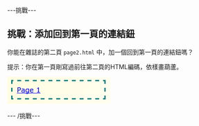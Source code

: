 \---挑戰\---

## 挑戰：添加回到第一頁的連結鈕

你能在雜誌的第二頁 `page2.html` 中，加一個回到第一頁的連結鈕嗎？

提示：你在第一頁剛寫過前往第二頁的HTML編碼，依樣畫葫蘆。

![截圖](images/magazine-page1-link.png)

\--- /挑戰\---
